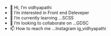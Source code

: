 - 👋 Hi, I’m vidhyapathi
- 👀 I’m interested in Front end Deleveper
- 🌱 I’m currently learning ...SCSS
- 💞️ I’m looking to collaborate on ...GDSC
- 📫 How to reach me ...Instagram ig_vidhyapathi

<!---
IGvidhyapathi/IGvidhyapathi is a ✨ special ✨ repository because its `README.md` (this file) appears on your GitHub profile.
You can click the Preview link to take a look at your changes.
--->
